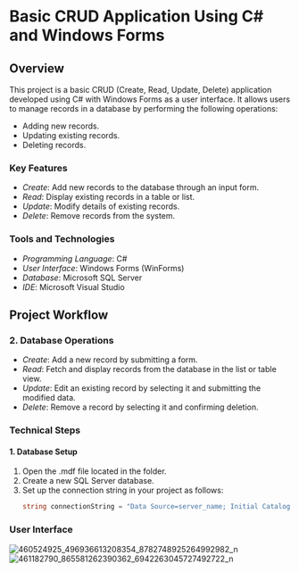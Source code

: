# Basic CRUD Application Using C# and Windows Forms

## Overview
This project is a basic CRUD (Create, Read, Update, Delete) application developed using C# with Windows Forms as a user interface. It allows users to manage records in a database by performing the following operations:
- Adding new records.
- Updating existing records.
- Deleting records.

### Key Features
- *Create*: Add new records to the database through an input form.
- *Read*: Display existing records in a table or list.
- *Update*: Modify details of existing records.
- *Delete*: Remove records from the system.

### Tools and Technologies
- *Programming Language*: C#
- *User Interface*: Windows Forms (WinForms)
- *Database*: Microsoft SQL Server
- *IDE*: Microsoft Visual Studio

## Project Workflow


### 2. Database Operations
- *Create*: Add a new record by submitting a form.
- *Read*: Fetch and display records from the database in the list or table view.
- *Update*: Edit an existing record by selecting it and submitting the modified data.
- *Delete*: Remove a record by selecting it and confirming deletion.

### Technical Steps

#### 1. Database Setup
1. Open the .mdf file located in the folder.
2. Create a new SQL Server database.
3. Set up the connection string in your project as follows:
   ```csharp
   string connectionString = "Data Source=server_name; Initial Catalog=your_db; Integrated Security=True;";


### User Interface


   ![460524925_496936613208354_8782748925264992982_n](https://github.com/user-attachments/assets/1f0d119a-80a2-4d7d-9106-59a9b4346c8d)
   ![461182790_865581262390362_6942263045727492722_n](https://github.com/user-attachments/assets/c991dec5-f2de-4b5e-827d-95578e2ed3c1)
